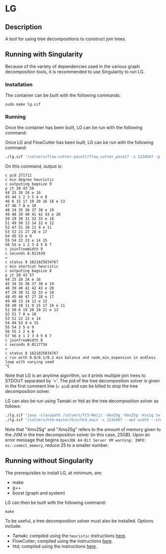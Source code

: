 # LG

## Description

A tool for using tree decompositions to construct join trees.

## Running with Singularity

Because of the variety of dependencies used in the various graph decomposition tools, it is recommended to use Singularity to run LG.

### Installation

The container can be built with the following commands:
```
sudo make lg.sif
```

### Running

Once the container has been built, LG can be run with the following command:

Once LG and FlowCutter has been built, LG can be run with the following command:
```bash
./lg.sif "/solvers/flow-cutter-pace17/flow_cutter_pace17 -s 1234567 -p 100" <../examples/s27_3_2.wpcnf
```

On this command, output is:
```
c pid 271711
c min degree heuristic
c outputing bagsize 9
p jt 20 43 56
44 25 26 24 e 16
45 44 1 2 3 5 4 e 8
46 6 15 17 19 20 16 18 e 13
47 46 7 8 e 10
48 34 35 36 37 38 e 19
49 48 39 40 41 42 43 e 20
50 29 30 31 32 33 e 18
51 49 50 13 14 12 e 12
52 47 51 10 11 9 e 11
53 52 21 27 28 e 17
54 45 53 e 9
55 54 22 23 e 14 15
56 55 e 1 2 3 4 5 6 7
c joinTreeWidth 9
c seconds 0.011639
=
c status 9 1621825834767
c min shortcut heuristic
c outputing bagsize 8
p jt 20 43 57
44 25 26 24 e 16
45 34 35 36 37 38 e 19
46 39 40 41 42 43 e 20
47 29 30 31 32 33 e 18
48 45 46 47 27 28 e 17
49 48 13 14 12 e 12
50 49 10 11 9 15 17 16 e 11
51 50 6 19 20 18 21 e 13
52 51 7 8 e 10
53 52 22 23 e 14
54 44 53 4 e 15
55 54 3 5 e 9
56 55 1 2 e 8
57 56 e 1 2 3 4 5 6 7
c joinTreeWidth 8
c seconds 0.0117734
=
c status 8 1621825834767
c run with 0.0/0.1/0.2 min balance and node_min_expansion in endless loop with varying seed
^C
```
Note that LG is an anytime algorithm, so it prints multiple join trees to STDOUT separated by '='.
The pid of the tree decomposition solver is given in the first comment line (`c pid`) and can be killed to stop the tree decomposition solver.

LG can also be run using Tamaki or htd as the tree decomposition solver as follows:
```bash
./lg.sif "java -classpath /solvers/TCS-Meiji -Xmx25g -Xms25g -Xss1g tw.heuristic.MainDecomposer -s 1234567 -p 100" <../examples/s27_3_2.wpcnf
./lg.sif "/solvers/htd-master/bin/htd_main -s 1234567 --opt width --iterations 0 --strategy challenge --print-progress --preprocessing full" <../examples/s27_3_2.wpcnf
```
Note that "Xmx25g" and "Xms25g" refers to the amount of memory given to the JVM in the tree decomposition solver (in this case, 25GB).
Upon an error message that begins `OpenJDK 64-Bit Server VM warning: INFO: os::commit_memory`, reduce 25 to a smaller number.

## Running without Singularity

The prerequisites to install LG, at minimum, are:
* make
* g++
* boost (graph and system)

LG can then be built with the following command:
```
make
```

To be useful, a tree decomposition solver must also be installed.
Options include:
* Tamaki; compiled using the `heuristic` instructions [here](solvers/TCS-Meiji).
* FlowCutter; compiled using the instructions [here](solvers/flow-cutter-pace17).
* htd; compiled using the instructions [here](solvers/htd-master).
